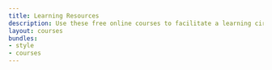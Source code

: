 ```yaml
---
title: Learning Resources
description: Use these free online courses to facilitate a learning circle. If you can’t find what you’re looking for, you can <a class="btn p2pu-btn btn-sm gray" href="https://learningcircles.p2pu.org/en/course/create/">add new resources</a> yourself.
layout: courses
bundles:
- style
- courses
---
```

